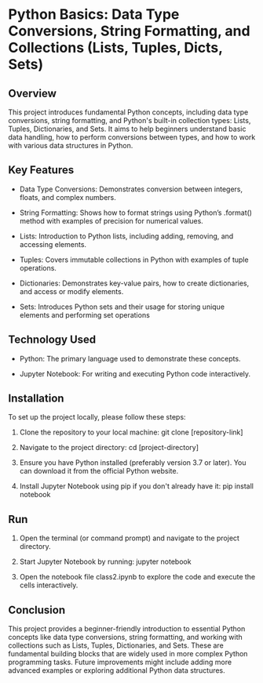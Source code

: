 
# Python Basics: Data Type Conversions, String Formatting, and Collections (Lists, Tuples, Dicts, Sets)

## Overview

This project introduces fundamental Python concepts, including data type conversions, string formatting, and Python's built-in collection types: Lists, Tuples, Dictionaries, and Sets. It aims to help beginners understand basic data handling, how to perform conversions between types, and how to work with various data structures in Python.
## Key Features

* Data Type Conversions: Demonstrates conversion between integers, floats, and complex numbers.

* String Formatting: Shows how to format strings using Python’s .format() method with examples of precision for numerical values.

* Lists: Introduction to Python lists, including adding, removing, and accessing elements.

* Tuples: Covers immutable collections in Python with examples of tuple operations.

* Dictionaries: Demonstrates key-value pairs, how to create dictionaries, and access or modify elements.

* Sets: Introduces Python sets and their usage for storing unique elements and performing set operations
## Technology Used

* Python: The primary language used to demonstrate these concepts.

* Jupyter Notebook: For writing and executing Python code interactively.

## Installation

To set up the project locally, please follow these steps:

1. Clone the repository to your local machine:
git clone [repository-link]

2. Navigate to the project directory:
cd [project-directory]

3. Ensure you have Python installed (preferably version 3.7 or later). You can download it from the official Python website.

4. Install Jupyter Notebook using pip if you don't already have it:
pip install notebook
    
## Run

1. Open the terminal (or command prompt) and navigate to the project directory.

2. Start Jupyter Notebook by running:
jupyter notebook

3. Open the notebook file class2.ipynb to explore the code and execute the cells interactively.
## Conclusion

This project provides a beginner-friendly introduction to essential Python concepts like data type conversions, string formatting, and working with collections such as Lists, Tuples, Dictionaries, and Sets. These are fundamental building blocks that are widely used in more complex Python programming tasks. Future improvements might include adding more advanced examples or exploring additional Python data structures.
